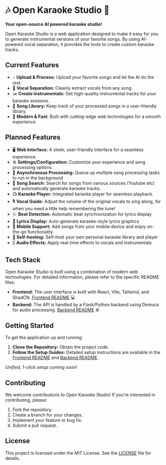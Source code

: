 # 🎶 Open Karaoke Studio 🎤

**Your open-source AI powered karaoke studio!**

Open Karaoke Studio is a web application designed to make it easy for you to generate instrumental versions of your favorite songs. By using AI-powered vocal separation, it provides the tools to create custom karaoke tracks.

## Current Features
* 🎶  **Upload & Process:** Upload your favorite songs and let the AI do the rest.
* 🎵  **Vocal Separation:** Cleanly extract vocals from any song.
* ✂️  **Create Instrumentals:** Get high-quality instrumental tracks for your karaoke sessions.
* 📂  **Song Library:** Keep track of your processed songs in a user-friendly library.
* 🚀  **Modern & Fast:** Built with cutting-edge web technologies for a smooth experience.

## Planned Features
* 🖥️  **Web Interface:** A sleek, user-friendly interface for a seamless experience.
* ⚙️  **Settings/Configuration:** Customize your experience and song processing options.
* 🔄  **Asynchronous Processing:** Queue up multiple song processing tasks to run in the background
* 🎵  **Song Search:** Search for songs from various sources (Youtube etc) and automatically generate karaoke tracks.
* 📺  **Karaoke Player:** Integrated karaoke player for seamless playback.
* 🎙️  **Vocal Guide:** Adjust the volume of the original vocals to sing along, for when you need a little help remembering the tune!
* 🩺  **Beat Detection:** Automatic beat synchronization for lyrics display
* 🤖  **Lyrics Display:** Auto-generate karaoke-style lyrics graphics
* 📱  **Mobile Support:** Add songs from your mobile device and enjoy on-the-go functionality.
* 🛜  **Self-hosting:** Self-host your own personal karaoke library and player
* 🎚️  **Audio Effects:** Apply real-time effects to vocals and instrumentals

## Tech Stack

Open Karaoke Studio is built using a combination of modern web technologies. For detailed information, please refer to the specific README files:

* **Frontend:** The user interface is built with React, Vite, Tailwind, and ShadCN.  [Frontend README](./frontend/README.md) 💻
* **Backend:** The API is handled by a Flask/Python backend using Demucs for audio processing.  [Backend README](./backend/README.md) ⚙️

## Getting Started

To get the application up and running:

1.  **Clone the Repository:** Obtain the project code.
2.  **Follow the Setup Guides:** Detailed setup instructions are available in the [Frontend README](./frontend/README.md) and [Backend README](./backend/README.md).

_Unified, 1-click setup coming soon!_

## Contributing

We welcome contributions to Open Karaoke Studio!  If you're interested in contributing, please:

1.  Fork the repository.
2.  Create a branch for your changes.
3.  Implement your feature or bug fix.
4.  Submit a pull request.

## License
This project is licensed under the MIT License. See the [LICENSE](./LICENSE) file for details.
